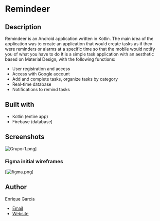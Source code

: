 # Remindeer
## Description
Remindeer is an Android application written in Kotlin. The main idea of the application was to create an application that would create tasks as if they were reminders or alarms at a specific time so that the mobile would notify you of what you have to do
It is a simple task application with an aesthetic based on Material Design, with the following functions:

- User registration and access
- Access with Google account
- Add and complete tasks, organize tasks by category
- Real-time database
- Notifications to remind tasks
## Built with
- Kotlin (entire app)
- Firebase (database)


## Screenshots
![Grupo-1.png](https://i.postimg.cc/W4SvT0r4/Grupo-1.png)]

### Figma initial wireframes
[![figma.png](https://i.postimg.cc/Pxk237Np/figma.png)]
## Author
Enrique García

- [Email](mailto:enriquegarciagasc?subject=Hi% "Hi!")
- [Website](https://enriquegarcia.dev )
